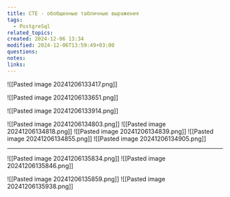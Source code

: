 ```yaml
---
title: CTE - обобщенные табличные выражения
tags:
  - PostgreSql
related_topics: 
created: 2024-12-06 13:34
modified: 2024-12-06T13:59:49+03:00
questions: 
notes: 
links: 
---
```



![[Pasted image 20241206133417.png]]

![[Pasted image 20241206133651.png]]

![[Pasted image 20241206133914.png]]


![[Pasted image 20241206134803.png]]
![[Pasted image 20241206134818.png]]
![[Pasted image 20241206134839.png]]
![[Pasted image 20241206134855.png]]
![[Pasted image 20241206134905.png]]



----


![[Pasted image 20241206135834.png]]
![[Pasted image 20241206135846.png]]



![[Pasted image 20241206135859.png]]
![[Pasted image 20241206135938.png]]

